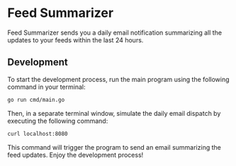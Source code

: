 # Feed Summarizer

Feed Summarizer sends you a daily email notification summarizing all the updates to your feeds within the last 24 hours.

## Development

To start the development process, run the main program using the following command in your terminal:

```sh
go run cmd/main.go
```

Then, in a separate terminal window, simulate the daily email dispatch by executing the following command:

```sh
curl localhost:8080
```

This command will trigger the program to send an email summarizing the feed updates. Enjoy the development process!
